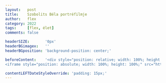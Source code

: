 ```yaml
---
layout:   post
title:    Szobolits Béla portréfilmje
author:   flex
category: 2022
tags:     [flex, élet]
comments: false

headerSIZE:       '0px'
headerBGimagex:   ''
headerBGposition: 'background-position: center;'

beforeContent:	  '<div style="position: relative; width: 100%; height: 0; padding-bottom: 56.25%;">
<iframe style="position: absolute; width: 100%; height: 100%;" src="https://www.youtube.com/embed/ec6_rZ6llI4" title="YouTube video player" frameborder="0" allow="accelerometer; autoplay; clipboard-write; encrypted-media; gyroscope; picture-in-picture" allowfullscreen></iframe></div>'

contentLEFTDateStyleOverride: 'padding: 15px;'
---
```



